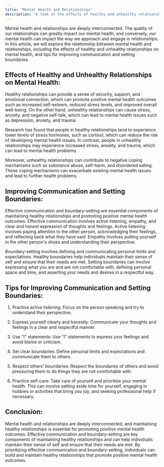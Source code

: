 ```yaml
---
title: "Mental Health and Relationships"
description: "A look at the effects of healthy and unhealthy relationships on mental health, and tips for improving communication and setting boundaries."
---
```

Mental health and relationships are deeply interconnected. The quality of our relationships can greatly impact our mental health, and conversely, our mental health can impact the way we approach and engage in relationships. In this article, we will explore the relationship between mental health and relationships, including the effects of healthy and unhealthy relationships on mental health, and tips for improving communication and setting boundaries.

## Effects of Healthy and Unhealthy Relationships on Mental Health:

Healthy relationships can provide a sense of security, support, and emotional connection, which can promote positive mental health outcomes such as increased self-esteem, reduced stress levels, and improved overall well-being. On the other hand, unhealthy relationships can cause stress, anxiety, and negative self-talk, which can lead to mental health issues such as depression, anxiety, and trauma.

Research has found that people in healthy relationships tend to experience lower levels of stress hormones, such as cortisol, which can reduce the risk of developing mental health issues. In contrast, people in unhealthy relationships may experience increased stress, anxiety, and trauma, which can lead to mental health problems.

Moreover, unhealthy relationships can contribute to negative coping mechanisms such as substance abuse, self-harm, and disordered eating. These coping mechanisms can exacerbate existing mental health issues and lead to further health problems.

## Improving Communication and Setting Boundaries:

Effective communication and boundary-setting are essential components of maintaining healthy relationships and promoting positive mental health outcomes. Effective communication involves active listening, empathy, and clear and honest expression of thoughts and feelings. Active listening involves paying attention to the other person, acknowledging their feelings, and reflecting back what they have said. Empathy involves putting yourself in the other person's shoes and understanding their perspective.

Boundary-setting involves defining and communicating personal limits and expectations. Healthy boundaries help individuals maintain their sense of self and ensure that their needs are met. Setting boundaries can involve expressing what you are and are not comfortable with, defining personal space and time, and asserting your needs and desires in a respectful way.

## Tips for Improving Communication and Setting Boundaries:

1.  Practice active listening: Focus on the person speaking and try to understand their perspective.
    
2.  Express yourself clearly and honestly: Communicate your thoughts and feelings in a clear and respectful manner.
    
3.  Use "I" statements: Use "I" statements to express your feelings and avoid blame or criticism.
    
4.  Set clear boundaries: Define personal limits and expectations and communicate them to others.
    
5.  Respect others' boundaries: Respect the boundaries of others and avoid pressuring them to do things they are not comfortable with.
    
6.  Practice self-care: Take care of yourself and prioritize your mental health. This can involve setting aside time for yourself, engaging in hobbies or activities that bring you joy, and seeking professional help if necessary.
    

## Conclusion:

Mental health and relationships are deeply interconnected, and maintaining healthy relationships is essential for promoting positive mental health outcomes. Effective communication and boundary-setting are key components of maintaining healthy relationships and can help individuals maintain their sense of self and ensure that their needs are met. By prioritizing effective communication and boundary-setting, individuals can build and maintain healthy relationships that promote positive mental health outcomes.

